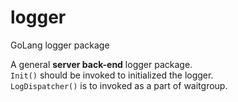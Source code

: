 # logger
GoLang logger package

A general **server back-end** logger package.<br />
`Init()` should be invoked to initialized the logger.<br />
`LogDispatcher()` is to invoked as a part of waitgroup.
